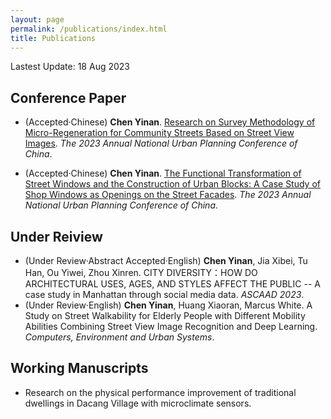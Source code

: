 ```yaml
---
layout: page
permalink: /publications/index.html
title: Publications
---
```



Lastest Update: 18 Aug 2023&nbsp;  


## Conference Paper

-  (Accepted·Chinese) **Chen Yinan**. [Research on Survey Methodology of Micro-Regeneration for Community Streets Based on Street View Images](https://Ariachenyinan.github.io/mypaper/1.pdf). *The 2023 Annual National Urban Planning Conference of China*.<br>

-  (Accepted·Chinese) **Chen Yinan**. [The Functional Transformation of Street Windows and the Construction of Urban Blocks: A Case Study of Shop Windows as Openings on the Street Facades](https://Ariachenyinan.github.io/mypaper/2.pdf). *The 2023 Annual National Urban Planning Conference of China*.

## Under Reiview

- (Under Review·Abstract Accepted·English) **Chen Yinan**, Jia Xibei, Tu Han, Ou Yiwei, Zhou Xinren. CITY DIVERSITY：HOW DO ARCHITECTURAL USES, AGES, AND STYLES AFFECT THE PUBLIC -- A case study in Manhattan through social media data. *ASCAAD 2023*.<br>
- (Under Review·English) **Chen Yinan**, Huang Xiaoran, Marcus White. A Study on Street Walkability for Elderly People with Different Mobility Abilities Combining Street View Image Recognition and Deep Learning. *Computers, Environment and Urban Systems*.

## Working Manuscripts
-  Research on the physical performance improvement of traditional dwellings in Dacang Village with microclimate sensors.<br>


